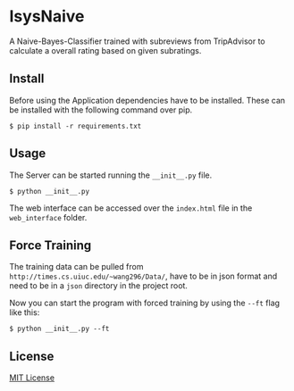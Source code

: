 # IsysNaive

A Naive-Bayes-Classifier trained with subreviews from TripAdvisor to calculate a overall rating based on given subratings.

## Install

Before using the Application dependencies have to be installed.
These can be installed with the following command over pip.

```
$ pip install -r requirements.txt
```

## Usage

The Server can be started running the `__init__.py` file.

```
$ python __init__.py
```

The web interface can be accessed over the ``index.html`` file in the ``web_interface`` folder.

## Force Training

The training data can be pulled from ``http://times.cs.uiuc.edu/~wang296/Data/``, have to be in json format and need to be in a ``json`` directory in the project root.

Now you can start the program with forced training by using the `--ft` flag like this:

```
$ python __init__.py --ft
```

## License

[MIT License](LICENSE)
